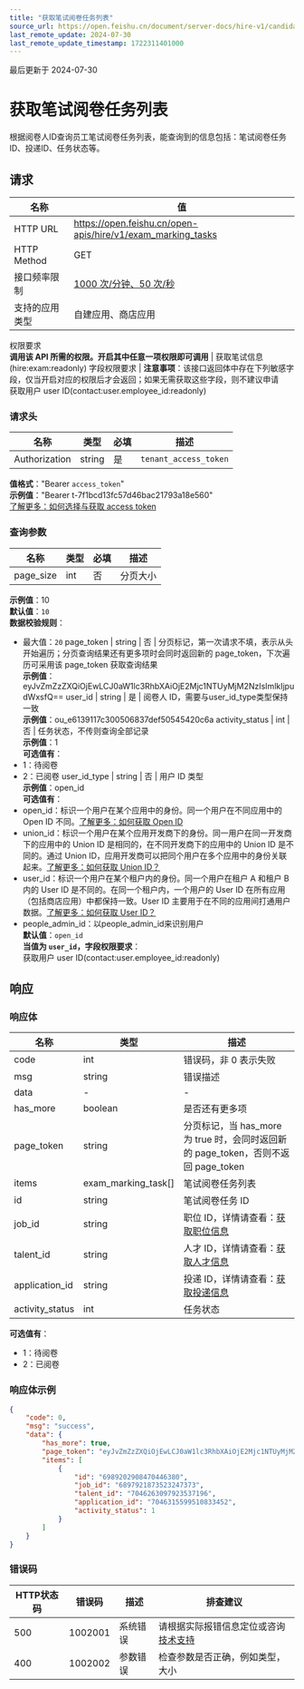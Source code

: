 ```yaml
---
title: "获取笔试阅卷任务列表"
source_url: https://open.feishu.cn/document/server-docs/hire-v1/candidate-management/recruitment-process-follow-up/list-2
last_remote_update: 2024-07-30
last_remote_update_timestamp: 1722311401000
---
```

最后更新于 2024-07-30

# 获取笔试阅卷任务列表

根据阅卷人ID查询员工笔试阅卷任务列表，能查询到的信息包括：笔试阅卷任务ID、投递ID、任务状态等。

## 请求
名称 | 值
---|---
HTTP URL | https://open.feishu.cn/open-apis/hire/v1/exam_marking_tasks
HTTP Method | GET
接口频率限制 | [1000 次/分钟、50 次/秒](https://open.feishu.cn/document/ukTMukTMukTM/uUzN04SN3QjL1cDN)
支持的应用类型 | 自建应用、商店应用
权限要求  
            **调用该 API 所需的权限。开启其中任意一项权限即可调用** | 获取笔试信息(hire:exam:readonly)
字段权限要求 | **注意事项**：该接口返回体中存在下列敏感字段，仅当开启对应的权限后才会返回；如果无需获取这些字段，则不建议申请  
        获取用户 user ID(contact:user.employee_id:readonly)

### 请求头

名称 | 类型 | 必填 | 描述
--- | --- | --- | ---
Authorization | string | 是 | `tenant_access_token`  
**值格式**："Bearer `access_token`"  
**示例值**："Bearer t-7f1bcd13fc57d46bac21793a18e560"  
[了解更多：如何选择与获取 access token](https://open.feishu.cn/document/uAjLw4CM/ugTN1YjL4UTN24CO1UjN/trouble-shooting/how-to-choose-which-type-of-token-to-use)

### 查询参数

名称 | 类型 | 必填 | 描述
--- | --- | --- | ---
page_size | int | 否 | 分页大小  
**示例值**：10  
**默认值**：`10`  
**数据校验规则**：  
- 最大值：`20`
page_token | string | 否 | 分页标记，第一次请求不填，表示从头开始遍历；分页查询结果还有更多项时会同时返回新的 page_token，下次遍历可采用该 page_token 获取查询结果  
**示例值**：eyJvZmZzZXQiOjEwLCJ0aW1lc3RhbXAiOjE2Mjc1NTUyMjM2NzIsImlkIjpudWxsfQ==
user_id | string | 是 | 阅卷人 ID，需要与user_id_type类型保持一致  
**示例值**：ou_e6139117c300506837def50545420c6a
activity_status | int | 否 | 任务状态，不传则查询全部记录  
**示例值**：1  
**可选值有**：  
- 1：待阅卷  
- 2：已阅卷
user_id_type | string | 否 | 用户 ID 类型  
**示例值**：open_id  
**可选值有**：  
- open_id：标识一个用户在某个应用中的身份。同一个用户在不同应用中的 Open ID 不同。[了解更多：如何获取 Open ID](https://open.feishu.cn/document/uAjLw4CM/ugTN1YjL4UTN24CO1UjN/trouble-shooting/how-to-obtain-openid)  
- union_id：标识一个用户在某个应用开发商下的身份。同一用户在同一开发商下的应用中的 Union ID 是相同的，在不同开发商下的应用中的 Union ID 是不同的。通过 Union ID，应用开发商可以把同个用户在多个应用中的身份关联起来。[了解更多：如何获取 Union ID？](https://open.feishu.cn/document/uAjLw4CM/ugTN1YjL4UTN24CO1UjN/trouble-shooting/how-to-obtain-union-id)  
- user_id：标识一个用户在某个租户内的身份。同一个用户在租户 A 和租户 B 内的 User ID 是不同的。在同一个租户内，一个用户的 User ID 在所有应用（包括商店应用）中都保持一致。User ID 主要用于在不同的应用间打通用户数据。[了解更多：如何获取 User ID？](https://open.feishu.cn/document/uAjLw4CM/ugTN1YjL4UTN24CO1UjN/trouble-shooting/how-to-obtain-user-id)  
- people_admin_id：以people_admin_id来识别用户  
**默认值**：`open_id`  
**当值为 `user_id`，字段权限要求**：  
获取用户 user ID(contact:user.employee_id:readonly)

## 响应

### 响应体

名称 | 类型 | 描述
--- | --- | ---
code | int | 错误码，非 0 表示失败
msg | string | 错误描述
data | \- | \-
has_more | boolean | 是否还有更多项
page_token | string | 分页标记，当 has_more 为 true 时，会同时返回新的 page_token，否则不返回 page_token
items | exam_marking_task\[\] | 笔试阅卷任务列表
id | string | 笔试阅卷任务 ID
job_id | string | 职位 ID，详情请查看：[获取职位信息](https://open.feishu.cn/document/ukTMukTMukTM/uMzM1YjLzMTN24yMzUjN/hire-v1/job/get)
talent_id | string | 人才 ID，详情请查看：[获取人才信息](https://open.feishu.cn/document/uAjLw4CM/ukTMukTMukTM/hire-v2/talent/get)
application_id | string | 投递 ID，详情请查看：[获取投递信息](https://open.feishu.cn/document/ukTMukTMukTM/uMzM1YjLzMTN24yMzUjN/hire-v1/application/get)
activity_status | int | 任务状态  
**可选值有**：  
- 1：待阅卷  
- 2：已阅卷

### 响应体示例
```json
{
    "code": 0,
    "msg": "success",
    "data": {
        "has_more": true,
        "page_token": "eyJvZmZzZXQiOjEwLCJ0aW1lc3RhbXAiOjE2Mjc1NTUyMjM2NzIsImlkIjpudWxsfQ==",
        "items": [
            {
                "id": "6989202908470446380",
                "job_id": "6897921873523247373",
                "talent_id": "7046263097923537196",
                "application_id": "7046315599510833452",
                "activity_status": 1
            }
        ]
    }
}
```

### 错误码

HTTP状态码 | 错误码 | 描述 | 排查建议
--- | --- | --- | ---
500 | 1002001 | 系统错误 | 请根据实际报错信息定位或咨询[技术支持](https://applink.feishu.cn/TLJpeNdW)
400 | 1002002 | 参数错误 | 检查参数是否正确，例如类型，大小
